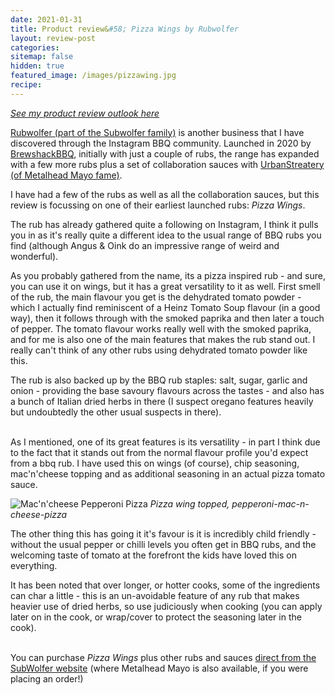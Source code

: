 ```yaml
---
date: 2021-01-31
title: Product review&#58; Pizza Wings by Rubwolfer
layout: review-post
categories:
sitemap: false
hidden: true
featured_image: /images/pizzawing.jpg
recipe:
---
```


_<a href="{{site.baseurl}}/about#product-reviews">See my product review outlook here</a>_

<a href="https://www.subwolfer.co.uk?utm_source=robbishfood" target="_blank">Rubwolfer (part of the Subwolfer family)</a> is another business that I have discovered through the Instagram BBQ community. Launched in 2020 by <a href="https://www.instagram.com/brewshackbbq/" target="_blank">BrewshackBBQ</a>, initially with just a couple of rubs, the range has expanded with a few more rubs plus a set of collaboration sauces with <a href="https://www.robbishfood.com/reviews/2020/12/10/review-metalhead-mayo/" target="_blank">UrbanStreatery (of Metalhead Mayo fame)</a>.

I have had a few of the rubs as well as all the collaboration sauces, but this review is focussing on one of their earliest launched rubs: _Pizza Wings_.

The rub has already gathered quite a following on Instagram, I think it pulls you in as it's really quite a different idea to the usual range of BBQ rubs you find (although Angus & Oink do an impressive range of weird and wonderful).

As you probably gathered from the name, its a pizza inspired rub - and sure, you can use it on wings, but it has a great versatility to it as well. First smell of the rub, the main flavour you get is the dehydrated tomato powder - which I actually find reminiscent of a Heinz Tomato Soup flavour (in a good way), then it follows through with the smoked paprika and then later a touch of pepper. The tomato flavour works really well with the smoked paprika, and for me is also one of the main features that makes the rub stand out. I really can't think of any other rubs using dehydrated tomato powder like this.

The rub is also backed up by the BBQ rub staples: salt, sugar, garlic and onion - providing the base savoury flavours across the tastes - and also has a bunch of Italian dried herbs in there (I suspect oregano features heavily but undoubtedly the other usual suspects in there).
<br>
<br>

As I mentioned, one of its great features is its versatility - in part I think due to the fact that it stands out from the normal flavour profile you'd expect from a bbq rub. I have used this on wings (of course), chip seasoning, mac'n'cheese topping and as additional seasoning in an actual pizza tomato sauce.

![Mac'n'cheese Pepperoni Pizza]({{site.baseurl}}/images/macncheesepizza.jpg)
_Pizza wing topped, pepperoni-mac-n-cheese-pizza_
<br>

The other thing this has going it it's favour is it is incredibly child friendly - without the usual pepper or chilli levels you often get in BBQ rubs, and the welcoming taste of tomato at the forefront the kids have loved this on everything.

It has been noted that over longer, or hotter cooks, some of the ingredients can char a little - this is an un-avoidable feature of any rub that makes heavier use of dried herbs, so use judiciously when cooking (you can apply later on in the cook, or wrap/cover to protect the seasoning later in the cook).
<br>
<br>

You can purchase _Pizza Wings_ plus other rubs and sauces <a href="https://www.subwolfer.co.uk/shop/p/rub-wolfer-pizza-wings-50g-pouch?utm_source=robbishfood" target="_blank">direct from the SubWolfer website</a> (where Metalhead Mayo is also available, if you were placing an order!)
